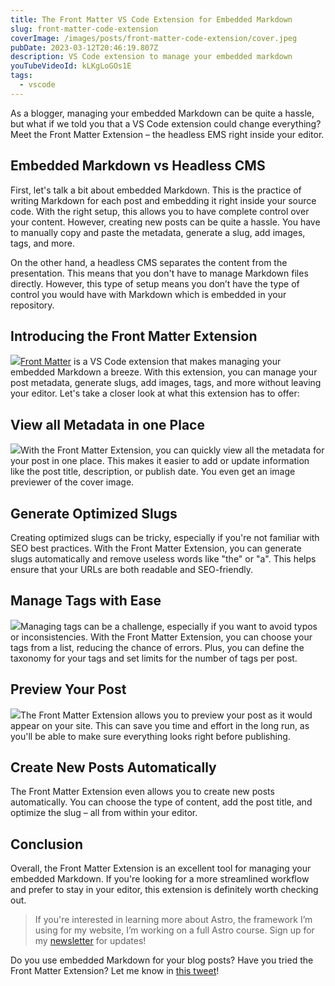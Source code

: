 ```yaml
---
title: The Front Matter VS Code Extension for Embedded Markdown
slug: front-matter-code-extension
coverImage: /images/posts/front-matter-code-extension/cover.jpeg
pubDate: 2023-03-12T20:46:19.807Z
description: VS Code extension to manage your embedded markdown
youTubeVideoId: kLKgLoGOs1E
tags:
  - vscode
---
```


As a blogger, managing your embedded Markdown can be quite a hassle, but what if we told you that a VS Code extension could change everything? Meet the Front Matter Extension – the headless EMS right inside your editor.

## Embedded Markdown vs Headless CMS

First, let's talk a bit about embedded Markdown. This is the practice of writing Markdown for each post and embedding it right inside your source code. With the right setup, this allows you to have complete control over your content. However, creating new posts can be quite a hassle. You have to manually copy and paste the metadata, generate a slug, add images, tags, and more.

On the other hand, a headless CMS separates the content from the presentation. This means that you don't have to manage Markdown files directly. However, this type of setup means you don’t have the type of control you would have with Markdown which is embedded in your repository.

## Introducing the Front Matter Extension

![](https://cdn.videotapit.com/9EwExQ0ZTYcDog1mEPLC-127.45.png)[Front Matter](https://frontmatter.codes/) is a VS Code extension that makes managing your embedded Markdown a breeze. With this extension, you can manage your post metadata, generate slugs, add images, tags, and more without leaving your editor. Let's take a closer look at what this extension has to offer:

## View all Metadata in one Place

![](https://cdn.videotapit.com/XeRfLz1M2eP7ndgezrcK-149.74.png)With the Front Matter Extension, you can quickly view all the metadata for your post in one place. This makes it easier to add or update information like the post title, description, or publish date. You even get an image previewer of the cover image.

## Generate Optimized Slugs

Creating optimized slugs can be tricky, especially if you're not familiar with SEO best practices. With the Front Matter Extension, you can generate slugs automatically and remove useless words like "the" or "a". This helps ensure that your URLs are both readable and SEO-friendly.

## Manage Tags with Ease

![](https://cdn.videotapit.com/HmP0WbtMU0aMZgiZpJZP-249.09.png)Managing tags can be a challenge, especially if you want to avoid typos or inconsistencies. With the Front Matter Extension, you can choose your tags from a list, reducing the chance of errors. Plus, you can define the taxonomy for your tags and set limits for the number of tags per post.

## Preview Your Post

![](https://cdn.videotapit.com/oAwpRUcu42OMZ0F9cZTT-340.52.png)The Front Matter Extension allows you to preview your post as it would appear on your site. This can save you time and effort in the long run, as you'll be able to make sure everything looks right before publishing.

## Create New Posts Automatically

The Front Matter Extension even allows you to create new posts automatically. You can choose the type of content, add the post title, and optimize the slug – all from within your editor.

## Conclusion

Overall, the Front Matter Extension is an excellent tool for managing your embedded Markdown. If you're looking for a more streamlined workflow and prefer to stay in your editor, this extension is definitely worth checking out.

> If you're interested in learning more about Astro, the framework I’m using for my website, I’m working on a full Astro course. Sign up for my [newsletter](https://jamesqquick.com/newsletter) for updates!

Do you use embedded Markdown for your blog posts? Have you tried the Front Matter Extension? Let me know in [this tweet](https://jamesqquick.com/newsletterhttps://twitter.com/jamesqquick/status/1633148769763049473?s=20)!
